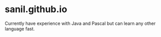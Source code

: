 # sanil.github.io
Currently have experience with Java and Pascal but can learn any other language fast.
